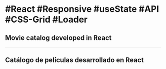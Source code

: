 # #React #Responsive #useState #API #CSS-Grid #Loader


## Movie catalog developed in React

* * * * *

## Catálogo de películas desarrollado en React